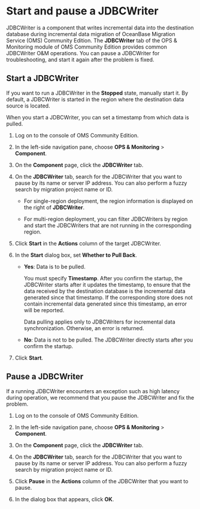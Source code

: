 # Start and pause a JDBCWriter

JDBCWriter is a component that writes incremental data into the destination database during incremental data migration of OceanBase Migration Service (OMS) Community Edition. The **JDBCWriter** tab of the OPS & Monitoring module of OMS Community Edition provides common JDBCWriter O&M operations. You can pause a JDBCWriter for troubleshooting, and start it again after the problem is fixed.

## Start a JDBCWriter

If you want to run a JDBCWriter in the **Stopped** state, manually start it. By default, a JDBCWriter is started in the region where the destination data source is located.

When you start a JDBCWriter, you can set a timestamp from which data is pulled.

1. Log on to the console of OMS Community Edition.

2. In the left-side navigation pane, choose **OPS & Monitoring** > **Component**.

3. On the **Component** page, click the **JDBCWriter** tab.

4. On the **JDBCWriter** tab, search for the JDBCWriter that you want to pause by its name or server IP address. You can also perform a fuzzy search by migration project name or ID.

   * For single-region deployment, the region information is displayed on the right of **JDBCWriter**.

   * For multi-region deployment, you can filter JDBCWriters by region and start the JDBCWriters that are not running in the corresponding region.

5. Click **Start** in the **Actions** column of the target JDBCWriter.

6. In the **Start** dialog box, set **Whether to Pull Back**.

   * **Yes**: Data is to be pulled.

      You must specify **Timestamp**. After you confirm the startup, the JDBCWriter starts after it updates the timestamp, to ensure that the data received by the destination database is the incremental data generated since that timestamp. If the corresponding store does not contain incremental data generated since this timestamp, an error will be reported.

      Data pulling applies only to JDBCWriters for incremental data synchronization. Otherwise, an error is returned.

   * **No**: Data is not to be pulled. The JDBCWriter directly starts after you confirm the startup.

7. Click **Start**.

## Pause a JDBCWriter

If a running JDBCWriter encounters an exception such as high latency during operation, we recommend that you pause the JDBCWriter and fix the problem.

1. Log on to the console of OMS Community Edition.

2. In the left-side navigation pane, choose **OPS & Monitoring** > **Component**.

3. On the **Component** page, click the **JDBCWriter** tab.

4. On the **JDBCWriter** tab, search for the JDBCWriter that you want to pause by its name or server IP address. You can also perform a fuzzy search by migration project name or ID.

5. Click **Pause** in the **Actions** column of the JDBCWriter that you want to pause.

6. In the dialog box that appears, click **OK**.
